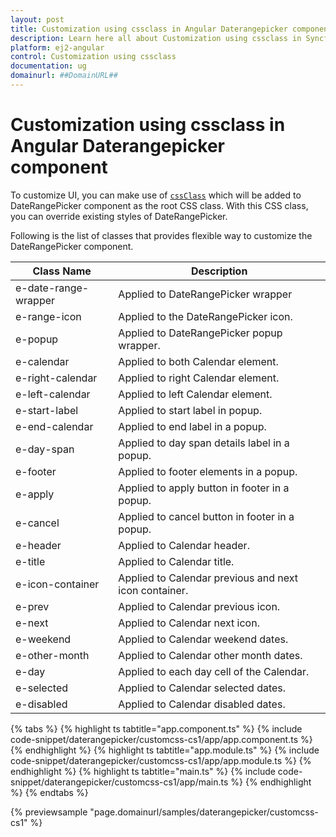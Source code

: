 ```yaml
---
layout: post
title: Customization using cssclass in Angular Daterangepicker component | Syncfusion
description: Learn here all about Customization using cssclass in Syncfusion Angular Daterangepicker component of Syncfusion Essential JS 2 and more.
platform: ej2-angular
control: Customization using cssclass 
documentation: ug
domainurl: ##DomainURL##
---
```


# Customization using cssclass in Angular Daterangepicker component

To customize UI, you can make use of [`cssClass`](https://ej2.syncfusion.com/angular/documentation/api/daterangepicker#cssclass) which will be added to DateRangePicker component as the root CSS class.
With this CSS class, you can override existing styles of DateRangePicker.

Following is the list of classes that provides flexible way to customize the DateRangePicker component.

| **Class Name** | **Description** |
| --- | --- |
| e-date-range-wrapper | Applied to DateRangePicker wrapper |
| e-range-icon | Applied to the DateRangePicker icon. |
| e-popup | Applied to DateRangePicker popup wrapper.|
| e-calendar | Applied to both Calendar element. |
| e-right-calendar | Applied to right Calendar element. |
| e-left-calendar | Applied to left Calendar element. |
| e-start-label | Applied to start label in popup. |
| e-end-calendar | Applied to end label in a popup. |
| e-day-span | Applied to day span details label in a popup. |
| e-footer | Applied to footer elements in a popup. |
| e-apply | Applied to apply button in footer in a popup. |
| e-cancel | Applied to cancel button in footer in a popup. |
| e-header | Applied to Calendar header.|
| e-title |Applied to Calendar title. |
| e-icon-container | Applied to Calendar previous and next icon container.|
| e-prev |  Applied to Calendar previous icon.|
| e-next | Applied to Calendar next icon.|
| e-weekend | Applied to Calendar weekend dates.|
| e-other-month |  Applied to Calendar other month dates.|
| e-day | Applied to each day cell of the Calendar.|
| e-selected | Applied to Calendar selected dates.|
| e-disabled | Applied to Calendar disabled dates.|

{% tabs %}
{% highlight ts tabtitle="app.component.ts" %}
{% include code-snippet/daterangepicker/customcss-cs1/app/app.component.ts %}
{% endhighlight %}
{% highlight ts tabtitle="app.module.ts" %}
{% include code-snippet/daterangepicker/customcss-cs1/app/app.module.ts %}
{% endhighlight %}
{% highlight ts tabtitle="main.ts" %}
{% include code-snippet/daterangepicker/customcss-cs1/app/main.ts %}
{% endhighlight %}
{% endtabs %}
  
{% previewsample "page.domainurl/samples/daterangepicker/customcss-cs1" %}
